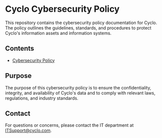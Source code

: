 # Cyclo Cybersecurity Policy

This repository contains the cybersecurity policy documentation for Cyclo. The policy outlines the guidelines, standards, and procedures to protect Cyclo's information assets and information systems.

## Contents

- [Cybersecurity Policy](CYBERSECURITY_POLICY.md)

## Purpose

The purpose of this cybersecurity policy is to ensure the confidentiality, integrity, and availability of Cyclo's data and to comply with relevant laws, regulations, and industry standards.

## Contact

For questions or concerns, please contact the IT department at [ITSupport@cyclo.com](mailto:ITSupport@cyclo.com).
